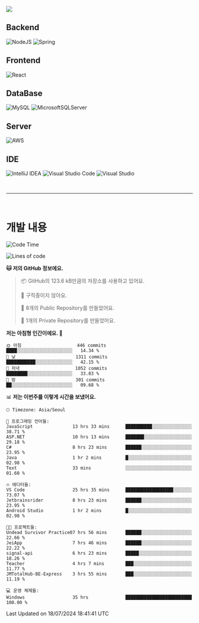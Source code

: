 <img src="https://capsule-render.vercel.app/api?type=waving&color=364765&height=300&section=header&text=Welcome&fontSize=90" />

## Backend
![NodeJS](https://img.shields.io/badge/node.js-6DA55F?style=for-the-badge&logo=node.js&logoColor=white)
![Spring](https://img.shields.io/badge/spring-%236DB33F.svg?style=for-the-badge&logo=spring&logoColor=white)

## Frontend
![React](https://img.shields.io/badge/react-%2320232a.svg?style=for-the-badge&logo=react&logoColor=%2361DAFB)

## DataBase
![MySQL](https://img.shields.io/badge/mysql-4479A1.svg?style=for-the-badge&logo=mysql&logoColor=white)
![MicrosoftSQLServer](https://img.shields.io/badge/Microsoft%20SQL%20Server-CC2927?style=for-the-badge&logo=microsoft%20sql%20server&logoColor=white)

## Server
![AWS](https://img.shields.io/badge/AWS-%23FF9900.svg?style=for-the-badge&logo=amazon-aws&logoColor=white)


## IDE
![IntelliJ IDEA](https://img.shields.io/badge/IntelliJIDEA-000000.svg?style=for-the-badge&logo=intellij-idea&logoColor=white)
![Visual Studio Code](https://img.shields.io/badge/Visual%20Studio%20Code-0078d7.svg?style=for-the-badge&logo=visual-studio-code&logoColor=white)
![Visual Studio](https://img.shields.io/badge/Visual%20Studio-5C2D91.svg?style=for-the-badge&logo=visual-studio&logoColor=white)

<br>

---

<br>

# 개발 내용

<!--START_SECTION:waka-->
![Code Time](http://img.shields.io/badge/Code%20Time-584%20hrs%201%20min-blue)

![Lines of code](https://img.shields.io/badge/%EC%A0%80%EB%8A%94%20%EC%97%AC%ED%83%9C%EA%B9%8C%EC%A7%80%20-880.6%20thousand%20%EC%A4%84%EC%9D%98%20%EC%BD%94%EB%93%9C%EB%A5%BC%20%EC%9E%91%EC%84%B1%ED%96%88%EC%96%B4%EC%9A%94.-blue)

**🐱 저의 GitHub 정보에요.** 

> 📦 GitHub의 123.6 kB만큼의 저장소를 사용하고 있어요. 
 > 
> 🚫 구직중이지 않아요.
 > 
> 📜 8개의 Public Repository를 만들었어요. 
 > 
> 🔑 1개의 Private Repository를 만들었어요. 
 > 
**저는 아침형 인간이에요. 🐤** 

```text
🌞 아침                     446 commits         ████░░░░░░░░░░░░░░░░░░░░░   14.34 % 
🌆 낮　                     1311 commits        ███████████░░░░░░░░░░░░░░   42.15 % 
🌃 저녁                     1052 commits        ████████░░░░░░░░░░░░░░░░░   33.83 % 
🌙 밤　                     301 commits         ██░░░░░░░░░░░░░░░░░░░░░░░   09.68 % 
```


📊 **저는 이번주를 이렇게 시간을 보냈어요.** 

```text
🕑︎ Timezone: Asia/Seoul

💬 프로그래밍 언어들: 
JavaScript               13 hrs 33 mins      ██████████░░░░░░░░░░░░░░░   38.71 % 
ASP.NET                  10 hrs 13 mins      ███████░░░░░░░░░░░░░░░░░░   29.18 % 
C#                       8 hrs 23 mins       ██████░░░░░░░░░░░░░░░░░░░   23.95 % 
Java                     1 hr 2 mins         █░░░░░░░░░░░░░░░░░░░░░░░░   02.98 % 
Text                     33 mins             ░░░░░░░░░░░░░░░░░░░░░░░░░   01.60 % 

🔥 에디터들: 
VS Code                  25 hrs 35 mins      ██████████████████░░░░░░░   73.07 % 
Jetbrainsrider           8 hrs 23 mins       ██████░░░░░░░░░░░░░░░░░░░   23.95 % 
Android Studio           1 hr 2 mins         █░░░░░░░░░░░░░░░░░░░░░░░░   02.98 % 

🐱‍💻 프로젝트들: 
Undead Survivor Practice07 hrs 56 mins       ██████░░░░░░░░░░░░░░░░░░░   22.66 % 
JeiApp                   7 hrs 46 mins       ██████░░░░░░░░░░░░░░░░░░░   22.22 % 
signal-api               6 hrs 23 mins       █████░░░░░░░░░░░░░░░░░░░░   18.26 % 
Teacher                  4 hrs 7 mins        ███░░░░░░░░░░░░░░░░░░░░░░   11.77 % 
JMTotalHub-BE-Express    3 hrs 55 mins       ███░░░░░░░░░░░░░░░░░░░░░░   11.19 % 

💻 운영 체제들: 
Windows                  35 hrs              █████████████████████████   100.00 % 
```


 Last Updated on 18/07/2024 18:41:41 UTC
<!--END_SECTION:waka-->

